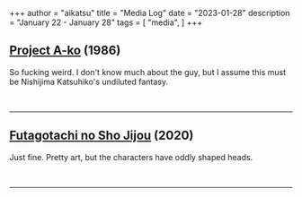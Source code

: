 +++
author = "aikatsu"
title = "Media Log"
date = "2023-01-28"
description = "January 22 - January 28"
tags = [
    "media",
]
+++

## [Project A-ko](https://anidb.net/anime/281) (1986)

So fucking weird. I don't know much about the guy, but I assume this must be Nishijima Katsuhiko's undiluted fantasy.

<br>

---

## [Futagotachi no Sho Jijou](https://www.mangaupdates.com/series/h6menb0/futago-tachi-no-shojijou) (2020)

Just fine. Pretty art, but the characters have oddly shaped heads.

<br>

---

<br>





